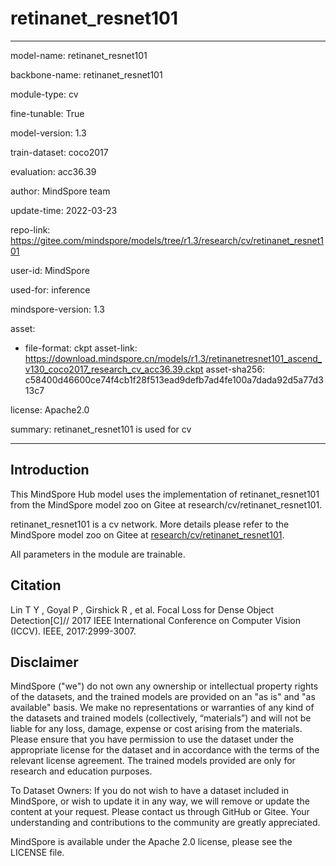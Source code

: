 # retinanet_resnet101

---

model-name: retinanet_resnet101

backbone-name: retinanet_resnet101

module-type: cv

fine-tunable: True

model-version: 1.3

train-dataset: coco2017

evaluation: acc36.39

author: MindSpore team

update-time: 2022-03-23

repo-link: <https://gitee.com/mindspore/models/tree/r1.3/research/cv/retinanet_resnet101>

user-id: MindSpore

used-for: inference

mindspore-version: 1.3

asset:

-
    file-format: ckpt
    asset-link: <https://download.mindspore.cn/models/r1.3/retinanetresnet101_ascend_v130_coco2017_research_cv_acc36.39.ckpt>
    asset-sha256: c58400d46600ce74f4cb1f28f513ead9defb7ad4fe100a7dada92d5a77d313c7

license: Apache2.0

summary: retinanet_resnet101 is used for cv

---

## Introduction

This MindSpore Hub model uses the implementation of retinanet_resnet101 from the MindSpore model zoo on Gitee at research/cv/retinanet_resnet101.

retinanet_resnet101 is a cv network. More details please refer to the MindSpore model zoo on Gitee at [research/cv/retinanet_resnet101](https://gitee.com/mindspore/models/blob/r1.3/research/cv/retinanet_resnet101/README_CN.md).

All parameters in the module are trainable.

## Citation

Lin T Y , Goyal P , Girshick R , et al. Focal Loss for Dense Object Detection[C]// 2017 IEEE International Conference on Computer Vision (ICCV). IEEE, 2017:2999-3007.

## Disclaimer

MindSpore ("we") do not own any ownership or intellectual property rights of the datasets, and the trained models are provided on an "as is" and "as available" basis. We make no representations or warranties of any kind of the datasets and trained models (collectively, “materials”) and will not be liable for any loss, damage, expense or cost arising from the materials. Please ensure that you have permission to use the dataset under the appropriate license for the dataset and in accordance with the terms of the relevant license agreement. The trained models provided are only for research and education purposes.

To Dataset Owners: If you do not wish to have a dataset included in MindSpore, or wish to update it in any way, we will remove or update the content at your request. Please contact us through GitHub or Gitee. Your understanding and contributions to the community are greatly appreciated.

MindSpore is available under the Apache 2.0 license, please see the LICENSE file.

